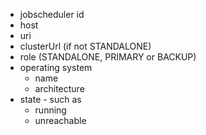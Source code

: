 * jobscheduler id
* host
* uri
* clusterUrl (if not STANDALONE)
* role (STANDALONE, PRIMARY or BACKUP)
* operating system
    * name
    * architecture
* state - such as
	* running
	* unreachable
